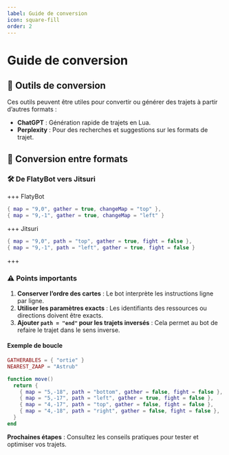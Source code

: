 ```yaml
---
label: Guide de conversion
icon: square-fill
order: 2
---
```


# Guide de conversion

## 🔄 Outils de conversion

Ces outils peuvent être utiles pour convertir ou générer des trajets à partir d’autres formats :

- **ChatGPT** : Génération rapide de trajets en Lua.
- **Perplexity** : Pour des recherches et suggestions sur les formats de trajet.


## 🔄 Conversion entre formats

### 🛠️ De FlatyBot vers Jitsuri

+++ FlatyBot

```lua
{ map = "9,0", gather = true, changeMap = "top" },
{ map = "9,-1", gather = true, changeMap = "left" }
```

+++ Jitsuri

```lua
{ map = "9,0", path = "top", gather = true, fight = false },
{ map = "9,-1", path = "left", gather = true, fight = false }
```
+++

### ⚠️ Points importants

1. **Conserver l’ordre des cartes** : Le bot interprète les instructions ligne par ligne.
2. **Utiliser les paramètres exacts** : Les identifiants des ressources ou directions doivent être exacts.
3. **Ajouter `path = "end"` pour les trajets inversés** : Cela permet au bot de refaire le trajet dans le sens inverse.

#### Exemple de boucle

```lua
GATHERABLES = { "ortie" }
NEAREST_ZAAP = "Astrub"

function move()
  return {
    { map = "5,-18", path = "bottom", gather = false, fight = false },
    { map = "5,-17", path = "left", gather = true, fight = false },
    { map = "4,-17", path = "top", gather = false, fight = false },
    { map = "4,-18", path = "right", gather = false, fight = false },
  }
end
```

**Prochaines étapes** : Consultez les conseils pratiques pour tester et optimiser vos trajets.
